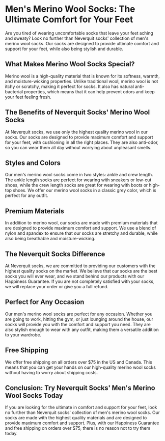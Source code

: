 # Men's Merino Wool Socks: The Ultimate Comfort for Your Feet

Are you tired of wearing uncomfortable socks that leave your feet aching and sweaty? Look no further than Neverquit socks' collection of men's merino wool socks. Our socks are designed to provide ultimate comfort and support for your feet, while also being stylish and durable.

## What Makes Merino Wool Socks Special?

Merino wool is a high-quality material that is known for its softness, warmth, and moisture-wicking properties. Unlike traditional wool, merino wool is not itchy or scratchy, making it perfect for socks. It also has natural anti-bacterial properties, which means that it can help prevent odors and keep your feet feeling fresh.

## The Benefits of Neverquit Socks' Merino Wool Socks

At Neverquit socks, we use only the highest quality merino wool in our socks. Our socks are designed to provide maximum comfort and support for your feet, with cushioning in all the right places. They are also anti-odor, so you can wear them all day without worrying about unpleasant smells.

## Styles and Colors

Our men's merino wool socks come in two styles: ankle and crew length. The ankle length socks are perfect for wearing with sneakers or low-cut shoes, while the crew length socks are great for wearing with boots or high-top shoes. We offer our merino wool socks in a classic grey color, which is perfect for any outfit.

## Premium Materials

In addition to merino wool, our socks are made with premium materials that are designed to provide maximum comfort and support. We use a blend of nylon and spandex to ensure that our socks are stretchy and durable, while also being breathable and moisture-wicking.

## The Neverquit Socks Difference

At Neverquit socks, we are committed to providing our customers with the highest quality socks on the market. We believe that our socks are the best socks you will ever wear, and we stand behind our products with our Happiness Guarantee. If you are not completely satisfied with your socks, we will replace your order or give you a full refund.

## Perfect for Any Occasion

Our men's merino wool socks are perfect for any occasion. Whether you are going to work, hitting the gym, or just lounging around the house, our socks will provide you with the comfort and support you need. They are also stylish enough to wear with any outfit, making them a versatile addition to your wardrobe.

## Free Shipping

We offer free shipping on all orders over $75 in the US and Canada. This means that you can get your hands on our high-quality merino wool socks without having to worry about shipping costs.

## Conclusion: Try Neverquit Socks' Men's Merino Wool Socks Today

If you are looking for the ultimate in comfort and support for your feet, look no further than Neverquit socks' collection of men's merino wool socks. Our socks are made with the highest quality materials and are designed to provide maximum comfort and support. Plus, with our Happiness Guarantee and free shipping on orders over $75, there is no reason not to try them today.
